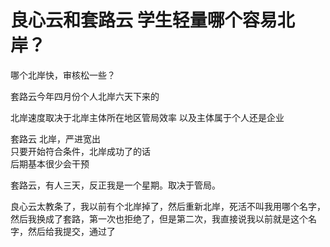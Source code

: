 # 良心云和套路云 学生轻量哪个容易北岸？


哪个北岸快，审核松一些？<img id="aimg_S7A3L" onclick="zoom(this, this.src, 0, 0, 0)" class="zoom" src="https://cdn.jsdelivr.net/gh/hishis/forum-master/public/images/patch.gif" onmouseover="img_onmouseoverfunc(this)" onload="thumbImg(this)" border="0" alt="" />

套路云今年四月份个人北岸六天下来的

北岸速度取决于北岸主体所在地区管局效率 以及主体属于个人还是企业

套路云 北岸，严进宽出<br />
只要开始符合条件，北岸成功了的话<br />
后期基本很少会干预<img id="aimg_d402i" onclick="zoom(this, this.src, 0, 0, 0)" class="zoom" src="https://cdn.jsdelivr.net/gh/hishis/forum-master/public/images/patch.gif" onmouseover="img_onmouseoverfunc(this)" onload="thumbImg(this)" border="0" alt="" />

套路云，有人三天，反正我是一个星期。取决于管局。

良心云太教条了，我以前有个北岸掉了，然后重新北岸，死活不叫我用哪个名字，然后我换成了套路，第一次也拒绝了，但是第二次，我直接说我以前就是这个名字，然后给我提交，通过了
